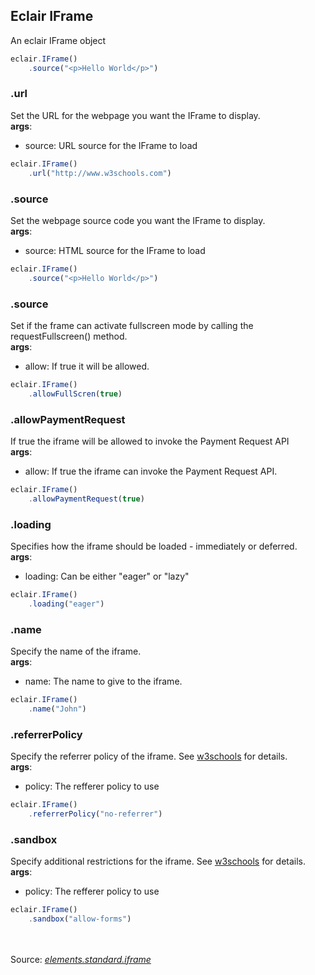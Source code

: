 ## Eclair IFrame
An eclair IFrame object
```javascript
eclair.IFrame()
    .source("<p>Hello World</p>")
```
### .url
Set the URL for the webpage you want the IFrame to display.
<br/>**args**:
- source: URL source for the IFrame to load
```javascript
eclair.IFrame()
    .url("http://www.w3schools.com")
```
### .source
Set the webpage source code you want the IFrame to display.
<br/>**args**:
- source: HTML source for the IFrame to load
```javascript
eclair.IFrame()
    .source("<p>Hello World</p>")
```
### .source
Set if the frame can activate fullscreen mode by calling the requestFullscreen() method.
<br/>**args**:
- allow: If true it will be allowed.
```javascript
eclair.IFrame()
    .allowFullScren(true)
```
### .allowPaymentRequest
If true the iframe will be allowed to invoke the Payment Request API
<br/>**args**:
- allow: If true the iframe can invoke the Payment Request API.
```javascript
eclair.IFrame()
    .allowPaymentRequest(true)
```
### .loading
Specifies how the iframe should be loaded - immediately or deferred.
<br/>**args**:
- loading: Can be either "eager" or "lazy"
```javascript
eclair.IFrame()
    .loading("eager")
```
### .name
Specify the name of the iframe.
<br/>**args**:
- name: The name to give to the iframe.
```javascript
eclair.IFrame()
    .name("John")
```
### .referrerPolicy
Specify the referrer policy of the iframe. See [w3schools](https://www.w3schools.com/tags/att_iframe_referrerpolicy.asp) for details.
<br/>**args**:
- policy: The refferer policy to use
```javascript
eclair.IFrame()
    .referrerPolicy("no-referrer")
```
### .sandbox
Specify additional restrictions for the iframe. See [w3schools](https://www.w3schools.com/tags/att_iframe_sandbox.asp) for details.
<br/>**args**:
- policy: The refferer policy to use
```javascript
eclair.IFrame()
    .sandbox("allow-forms")
```

<br/><br/>Source: [_elements.standard.iframe_](https://github.com/SamGarlick/Eclair/tree/main/src/elements/standard/iframe.js)